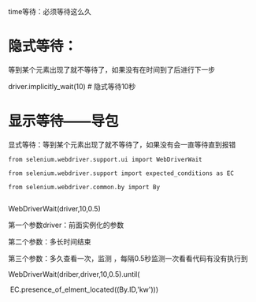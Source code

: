 time等待：必须等待这么久



# 隐式等待：

等到某个元素出现了就不等待了，如果没有在时间到了后进行下一步

driver.implicitly_wait(10)		# 隐式等待10秒

# 显示等待——导包

显式等待：等到某个元素出现了就不等待了，如果没有会一直等待直到报错

```
from selenium.webdriver.support.ui import WebDriverWait

from selenium.webdriver.support import expected_conditions as EC

from selenium.webdriver.common.by import By


```

WebDriverWait(driver,10,0.5)

第一个参数driver：前面实例化的参数

第二个参数：多长时间结束

第三个参数：多久查看一次，监测 ，每隔0.5秒监测一次看看代码有没有执行到

WebDriverWait(driber,driver,10,0.5).until(

​	EC.presence_of_elment_located((By.ID,'kw')))

